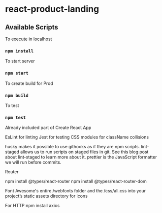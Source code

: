 # react-product-landing

## Available Scripts

To execute in localhost

### `npm install`

To start server
### `npm start`

To create build for Prod
### `npm build`

To test
### `npm test`

Already included part of  Create React App

EsLint for linting 
Jest for testing 
CSS modules for className collisions


husky makes it possible to use githooks as if they are npm scripts.
lint-staged allows us to run scripts on staged files in git. See this blog post about lint-staged to learn more about it.
prettier is the JavaScript formatter we will run before commits.

Router

npm install @types/react-router
npm install @types/react-router-dom

Font Awesome's entire /webfonts folder and the /css/all.css into your project’s static assets directory for icons

For HTTP
npm install axios